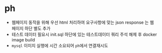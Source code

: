 # ph
- 웹페이지 동작을 위해 우선 html 처리하여 요구사항에 맞는 json response 는 웹페이지 하단 별도 추가
- 테스트 데이터 필요시 init.sql 하단에 있는 테스트데이터 쿼리 주석 해제 후 docker image build
- `mysql` 이미지 실행에 시간 소요되어 `ph`에서 연결재시도